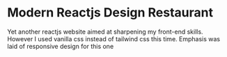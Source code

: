 # Modern Reactjs Design Restaurant
Yet another reactjs website aimed at sharpening my front-end skills. However I used vanilla css instead of tailwind css this time. Emphasis was laid of responsive design for this one
